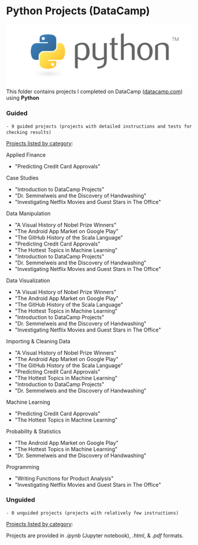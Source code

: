 # Python Projects (DataCamp)  
![Python Logo](../../assets/python.png)   
This folder contains projects I completed on DataCamp ([datacamp.com](datacamp.com)) using **Python**

### Guided   

    - 9 guided projects (projects with detailed instructions and tests for checking results)

<ins>Projects listed by category</ins>:   
   
Applied Finance   
- "Predicting Credit Card Approvals"   
   
Case Studies   
- "Introduction to DataCamp Projects"   
- "Dr. Semmelweis and the Discovery of Handwashing"   
- "Investigating Netflix Movies and Guest Stars in The Office"   
   
Data Manipulation   
- "A Visual History of Nobel Prize Winners"   
- "The Android App Market on Google Play"   
- "The GitHub History of the Scala Language"   
- "Predicting Credit Card Approvals"   
- "The Hottest Topics in Machine Learning"   
- "Introduction to DataCamp Projects"   
- "Dr. Semmelweis and the Discovery of Handwashing"   
- "Investigating Netflix Movies and Guest Stars in The Office"   
   
Data Visualization   
- "A Visual History of Nobel Prize Winners"   
- "The Android App Market on Google Play"   
- "The GitHub History of the Scala Language"   
- "The Hottest Topics in Machine Learning"   
- "Introduction to DataCamp Projects"   
- "Dr. Semmelweis and the Discovery of Handwashing"   
- "Investigating Netflix Movies and Guest Stars in The Office"   
   
Importing & Cleaning Data   
- "A Visual History of Nobel Prize Winners"   
- "The Android App Market on Google Play"   
- "The GitHub History of the Scala Language"   
- "Predicting Credit Card Approvals"   
- "The Hottest Topics in Machine Learning"   
- "Introduction to DataCamp Projects"   
- "Dr. Semmelweis and the Discovery of Handwashing"   
   
Machine Learning   
- "Predicting Credit Card Approvals"   
- "The Hottest Topics in Machine Learning"   
   
Probability & Statistics   
- "The Android App Market on Google Play"   
- "The Hottest Topics in Machine Learning"   
- "Dr. Semmelweis and the Discovery of Handwashing"   
   
Programming   
- "Writing Functions for Product Analysis"   
- "Investigating Netflix Movies and Guest Stars in The Office"   



### Unguided   

    - 0 unguided projects (projects with relatively few instructions)
    
<ins>Projects listed by category</ins>:   


Projects are provided in *.ipynb* (Jupyter notebook), *.html*, & *.pdf* formats.
